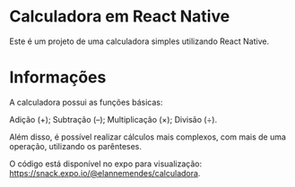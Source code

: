 # Calculadora em React Native

 Este é um projeto de uma calculadora simples utilizando React Native.

 # Informações

 A calculadora possui as funções básicas:

Adição (+);
Subtração (–);
Multiplicação (×);
Divisão (÷).

Além disso, é possível realizar cálculos mais complexos, com mais
de uma operação, utilizando os parênteses.

O código está disponível no expo para visualização: https://snack.expo.io/@elannemendes/calculadora.